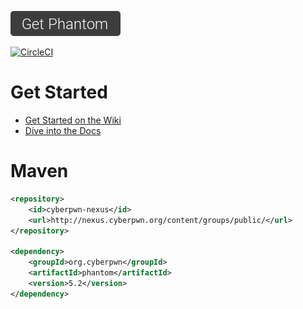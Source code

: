 [![](button.png)](https://github.com/cyberpwnn/Phantom/releases)

[![CircleCI](https://circleci.com/gh/cyberpwnn/Phantom.svg?style=svg)](https://circleci.com/gh/cyberpwnn/Phantom)

# Get Started
* [Get Started on the Wiki](https://github.com/cyberpwnn/Phantom/wiki/Get-Started)
* [Dive into the Docs](http://cyberpwn.org/docs/phantom/)

# Maven
``` XML
<repository>
	<id>cyberpwn-nexus</id>
	<url>http://nexus.cyberpwn.org/content/groups/public/</url>
</repository>

<dependency>
	<groupId>org.cyberpwn</groupId>
	<artifactId>phantom</artifactId>
	<version>5.2</version>
</dependency>
```
